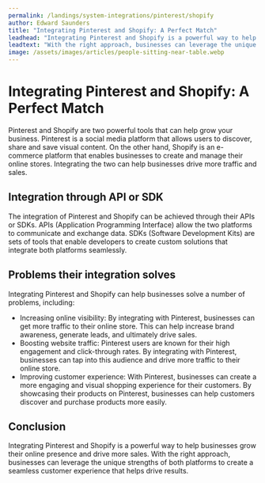 ```yaml
---
permalink: /landings/system-integrations/pinterest/shopify
author: Edward Saunders
title: "Integrating Pinterest and Shopify: A Perfect Match"
leadhead: "Integrating Pinterest and Shopify is a powerful way to help businesses grow their online presence and drive more sales"
leadtext: "With the right approach, businesses can leverage the unique strengths of both platforms to create a seamless customer experience that helps drive results."
image: /assets/images/articles/people-sitting-near-table.webp
---
```

<div class="arttext">	<h1>Integrating Pinterest and Shopify: A Perfect Match</h1>
	<p>Pinterest and Shopify are two powerful tools that can help grow your business. Pinterest is a social media platform that allows users to discover, share and save visual content. On the other hand, Shopify is an e-commerce platform that enables businesses to create and manage their online stores. Integrating the two can help businesses drive more traffic and sales. </p>
	<h2>Integration through API or SDK</h2>
	<p>The integration of Pinterest and Shopify can be achieved through their APIs or SDKs. APIs (Application Programming Interface) allow the two platforms to communicate and exchange data. SDKs (Software Development Kits) are sets of tools that enable developers to create custom solutions that integrate both platforms seamlessly.</p>
	<h2>Problems their integration solves</h2>
	<p>Integrating Pinterest and Shopify can help businesses solve a number of problems, including:</p>
	<ul>
		<li>Increasing online visibility: By integrating with Pinterest, businesses can get more traffic to their online store. This can help increase brand awareness, generate leads, and ultimately drive sales.</li>
		<li>Boosting website traffic: Pinterest users are known for their high engagement and click-through rates. By integrating with Pinterest, businesses can tap into this audience and drive more traffic to their online store.</li>
		<li>Improving customer experience: With Pinterest, businesses can create a more engaging and visual shopping experience for their customers. By showcasing their products on Pinterest, businesses can help customers discover and purchase products more easily.</li>
	</ul>
	<h2>Conclusion</h2>
	<p>Integrating Pinterest and Shopify is a powerful way to help businesses grow their online presence and drive more sales. With the right approach, businesses can leverage the unique strengths of both platforms to create a seamless customer experience that helps drive results.</p>
</div>